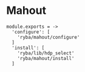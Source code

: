 
# Mahout

    module.exports = ->
      'configure': [
        'ryba/mahout/configure'
      ]
      'install': [
        'ryba/lib/hdp_select'
        'ryba/mahout/install'
      ]
